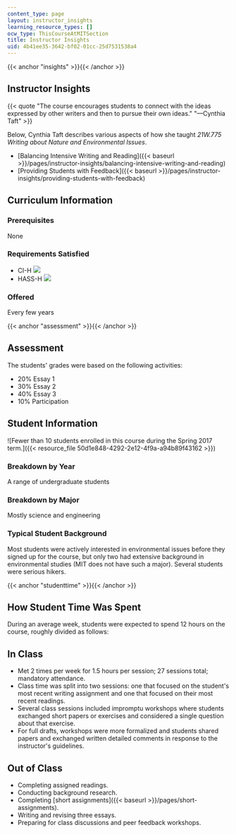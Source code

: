 ```yaml
---
content_type: page
layout: instructor_insights
learning_resource_types: []
ocw_type: ThisCourseAtMITSection
title: Instructor Insights
uid: 4b41ee35-3642-bf02-01cc-25d7531538a4
---
```


{{< anchor "insights" >}}{{< /anchor >}}

Instructor Insights
-------------------

{{< quote "The course encourages students to connect with the ideas expressed by other writers and then to pursue their own ideas." "—Cynthia Taft" >}}

Below, Cynthia Taft describes various aspects of how she taught _21W.775 Writing about Nature and Environmental Issues_.

*   [Balancing Intensive Writing and Reading]({{< baseurl >}}/pages/instructor-insights/balancing-intensive-writing-and-reading)
*   [Providing Students with Feedback]({{< baseurl >}}/pages/instructor-insights/providing-students-with-feedback)

Curriculum Information
----------------------

### Prerequisites

None

### Requirements Satisfied

*   CI-H ![](/images/educator/icon-question-cih.png)
*   HASS-H ![](/images/educator/icon-question-hass-h.png)

### Offered

Every few years

{{< anchor "assessment" >}}{{< /anchor >}}

Assessment
----------

The students' grades were based on the following activities:

- 20% Essay 1
- 30% Essay 2
- 40% Essay 3
- 10% Participation

Student Information
-------------------

![Fewer than 10 students enrolled in this course during the Spring 2017 term.]({{< resource_file 50d1e848-4292-2e12-4f9a-a94b89f43162 >}})

### Breakdown by Year

A range of undergraduate students

### Breakdown by Major

Mostly science and engineering

### Typical Student Background

Most students were actively interested in environmental issues before they signed up for the course, but only two had extensive background in environmental studies (MIT does not have such a major). Several students were serious hikers.

{{< anchor "studenttime" >}}{{< /anchor >}}

How Student Time Was Spent
--------------------------

During an average week, students were expected to spend 12 hours on the course, roughly divided as follows:

In Class
--------

*   Met 2 times per week for 1.5 hours per session; 27 sessions total; mandatory attendance.
*   Class time was split into two sessions: one that focused on the student's most recent writing assignment and one that focused on their most recent readings.
*   Several class sessions included impromptu workshops where students exchanged short papers or exercises and considered a single question about that exercise.
*   For full drafts, workshops were more formalized and students shared papers and exchanged written detailed comments in response to the instructor's guidelines.

Out of Class
------------

*   Completing assigned readings.
*   Conducting background research.
*   Completing [short assignments]({{< baseurl >}}/pages/short-assignments).
*   Writing and revising three essays.
*   Preparing for class discussions and peer feedback workshops.